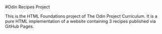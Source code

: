 #Odin Recipes Project

This is the HTML Foundations project of The Odin Project Curriculum.
It is a pure HTML implementation of a website containing 3 recipes published
via GitHub Pages.

